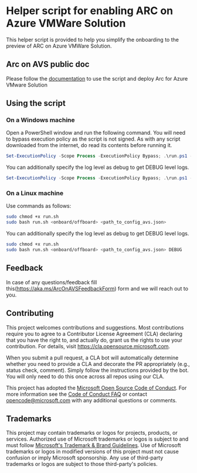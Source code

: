 # Helper script for enabling ARC on Azure VMWare Solution

This helper script is provided to help you simplify the onboarding to the preview of ARC on Azure VMWare Solution.

## Arc on AVS public doc

Please follow the [documentation](https://learn.microsoft.com/en-us/azure/azure-vmware/deploy-arc-for-azure-vmware-solution?tabs=windows) to use the script and deploy Arc for Azure VMware Solution

## Using the script

### On a Windows machine

Open a PowerShell window and run the following command. You will need to bypass execution policy as the script is not signed.
As with any script downloaded from the internet, do read its contents before running it.

```powershell
Set-ExecutionPolicy -Scope Process -ExecutionPolicy Bypass; .\run.ps1 -Operation onboard -FilePath <path_to_config_avs.json>
```
You can additionally specify the log level as debug to get DEBUG level logs.

```powershell
Set-ExecutionPolicy -Scope Process -ExecutionPolicy Bypass; .\run.ps1 -Operation onboard -FilePath <path_to_config_avs.json> -LogLevel DEBUG
```

### On a Linux machine

Use commands as follows:

```bash
sudo chmod +x run.sh 
sudo bash run.sh <onboard/offboard> <path_to_config_avs.json>
```
You can additionally specify the log level as debug to get DEBUG level logs.

```bash
sudo chmod +x run.sh
sudo bash run.sh <onboard/offboard> <path_to_config_avs.json> DEBUG
```

## Feedback

In case of any questions/feedback fill this(https://aka.ms/ArcOnAVSFeedbackForm) form and we will reach out to you.

## Contributing

This project welcomes contributions and suggestions.  Most contributions require you to agree to a
Contributor License Agreement (CLA) declaring that you have the right to, and actually do, grant us
the rights to use your contribution. For details, visit https://cla.opensource.microsoft.com.

When you submit a pull request, a CLA bot will automatically determine whether you need to provide
a CLA and decorate the PR appropriately (e.g., status check, comment). Simply follow the instructions
provided by the bot. You will only need to do this once across all repos using our CLA.

This project has adopted the [Microsoft Open Source Code of Conduct](https://opensource.microsoft.com/codeofconduct/).
For more information see the [Code of Conduct FAQ](https://opensource.microsoft.com/codeofconduct/faq/) or
contact [opencode@microsoft.com](mailto:opencode@microsoft.com) with any additional questions or comments.

## Trademarks

This project may contain trademarks or logos for projects, products, or services. Authorized use of Microsoft 
trademarks or logos is subject to and must follow 
[Microsoft's Trademark & Brand Guidelines](https://www.microsoft.com/en-us/legal/intellectualproperty/trademarks/usage/general).
Use of Microsoft trademarks or logos in modified versions of this project must not cause confusion or imply Microsoft sponsorship.
Any use of third-party trademarks or logos are subject to those third-party's policies.
